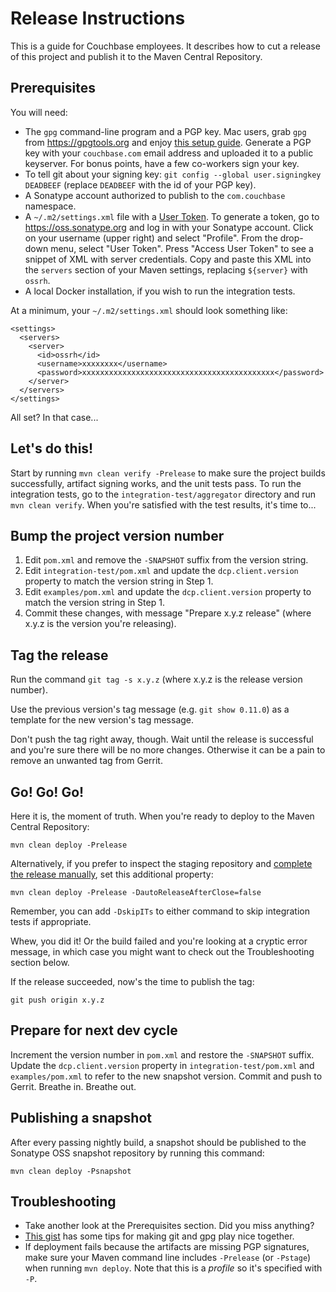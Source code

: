 # Release Instructions

This is a guide for Couchbase employees. It describes how to cut a release of this project
and publish it to the Maven Central Repository.

## Prerequisites

You will need:

* The `gpg` command-line program and a PGP key. Mac users, grab `gpg` from
  https://gpgtools.org and enjoy
  [this setup guide](http://notes.jerzygangi.com/the-best-pgp-tutorial-for-mac-os-x-ever/).
  Generate a PGP key with your `couchbase.com` email address and uploaded it
  to a public keyserver. For bonus points, have a few co-workers sign your key.
* To tell git about your signing key: `git config --global user.signingkey DEADBEEF`
  (replace `DEADBEEF` with the id of your PGP key).
* A Sonatype account authorized to publish to the `com.couchbase` namespace.
* A `~/.m2/settings.xml` file with a
  [User Token](https://blog.sonatype.com/2012/08/securing-repository-credentials-with-nexus-pro-user-tokens/).
  To generate a token, go to https://oss.sonatype.org and log in with your Sonatype account.
  Click on your username (upper right) and select "Profile". From the drop-down menu,
  select "User Token". Press "Access User Token" to see a snippet of XML with server credentials.
  Copy and paste this XML into the `servers` section of your Maven settings,
  replacing `${server}` with `ossrh`.
* A local Docker installation, if you wish to run the integration tests.

At a minimum, your `~/.m2/settings.xml` should look something like:

    <settings>
      <servers>
        <server>
          <id>ossrh</id>
          <username>xxxxxxxx</username>
          <password>xxxxxxxxxxxxxxxxxxxxxxxxxxxxxxxxxxxxxxxxxxx</password>
        </server>
      </servers>
    </settings>

All set? In that case...

## Let's do this!

Start by running `mvn clean verify -Prelease` to make sure the project builds successfully,
artifact signing works, and the unit tests pass. To run the integration tests, go to the
`integration-test/aggregator` directory and run `mvn clean verify`.
When you're satisfied with the test results, it's time to...

## Bump the project version number

1. Edit `pom.xml` and remove the `-SNAPSHOT` suffix from the version string.
2. Edit `integration-test/pom.xml` and update the `dcp.client.version` property to match the version string in Step 1.
3. Edit `examples/pom.xml` and update the `dcp.client.version` property to match the version string in Step 1.
4. Commit these changes, with message "Prepare x.y.z release"
   (where x.y.z is the version you're releasing).

## Tag the release

Run the command `git tag -s x.y.z` (where x.y.z is the release version number).

Use the previous version's tag message (e.g. `git show 0.11.0`) as a template for
the new version's tag message.

Don't push the tag right away, though. Wait until the release is successful and you're sure
there will be no more changes. Otherwise it can be a pain to remove an unwanted tag from Gerrit.

## Go! Go! Go!

Here it is, the moment of truth. When you're ready to deploy to the Maven Central Repository:

    mvn clean deploy -Prelease

Alternatively, if you prefer to inspect the staging repository and
[complete the release manually](https://central.sonatype.org/pages/releasing-the-deployment.html),
set this additional property:

    mvn clean deploy -Prelease -DautoReleaseAfterClose=false

Remember, you can add `-DskipITs` to either command to skip integration tests if appropriate.

Whew, you did it! Or the build failed and you're looking at a cryptic error message, in which
case you might want to check out the Troubleshooting section below.

If the release succeeded, now's the time to publish the tag:

    git push origin x.y.z

## Prepare for next dev cycle

Increment the version number in `pom.xml` and restore the `-SNAPSHOT` suffix.
Update the `dcp.client.version` property in `integration-test/pom.xml` and `examples/pom.xml` to refer to the
new snapshot version.
Commit and push to Gerrit. Breathe in. Breathe out.

## Publishing a snapshot

After every passing nightly build, a snapshot should be published to the Sonatype OSS snapshot repository by running this command:

    mvn clean deploy -Psnapshot

## Troubleshooting

* Take another look at the Prerequisites section. Did you miss anything?
* [This gist](https://gist.github.com/danieleggert/b029d44d4a54b328c0bac65d46ba4c65) has
  some tips for making git and gpg play nice together.
* If deployment fails because the artifacts are missing PGP signatures, make sure your Maven
  command line includes `-Prelease` (or `-Pstage`) when running `mvn deploy`.
  Note that this is a *profile* so it's specified with `-P`.
